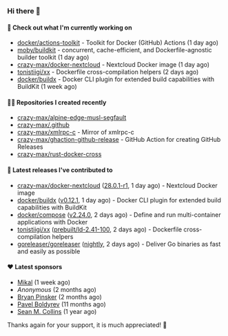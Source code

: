 ### Hi there 👋

#### 👷 Check out what I'm currently working on

- [docker/actions-toolkit](https://github.com/docker/actions-toolkit) - Toolkit for Docker (GitHub) Actions (1 day ago)
- [moby/buildkit](https://github.com/moby/buildkit) - concurrent, cache-efficient, and Dockerfile-agnostic builder toolkit (1 day ago)
- [crazy-max/docker-nextcloud](https://github.com/crazy-max/docker-nextcloud) - Nextcloud Docker image (1 day ago)
- [tonistiigi/xx](https://github.com/tonistiigi/xx) - Dockerfile cross-compilation helpers (2 days ago)
- [docker/buildx](https://github.com/docker/buildx) - Docker CLI plugin for extended build capabilities with BuildKit (1 week ago)

#### 👨‍💻 Repositories I created recently

- [crazy-max/alpine-edge-musl-segfault](https://github.com/crazy-max/alpine-edge-musl-segfault)
- [crazy-max/.github](https://github.com/crazy-max/.github)
- [crazy-max/xmlrpc-c](https://github.com/crazy-max/xmlrpc-c) - Mirror of xmlrpc-c
- [crazy-max/ghaction-github-release](https://github.com/crazy-max/ghaction-github-release) - GitHub Action for creating GitHub Releases
- [crazy-max/rust-docker-cross](https://github.com/crazy-max/rust-docker-cross)

#### 🚀 Latest releases I've contributed to

- [crazy-max/docker-nextcloud](https://github.com/crazy-max/docker-nextcloud) ([28.0.1-r1](https://github.com/crazy-max/docker-nextcloud/releases/tag/28.0.1-r1), 1 day ago) - Nextcloud Docker image
- [docker/buildx](https://github.com/docker/buildx) ([v0.12.1](https://github.com/docker/buildx/releases/tag/v0.12.1), 1 day ago) - Docker CLI plugin for extended build capabilities with BuildKit
- [docker/compose](https://github.com/docker/compose) ([v2.24.0](https://github.com/docker/compose/releases/tag/v2.24.0), 2 days ago) - Define and run multi-container applications with Docker
- [tonistiigi/xx](https://github.com/tonistiigi/xx) ([prebuilt/ld-2.41-100](https://github.com/tonistiigi/xx/releases/tag/prebuilt/ld-2.41-100), 2 days ago) - Dockerfile cross-compilation helpers
- [goreleaser/goreleaser](https://github.com/goreleaser/goreleaser) ([nightly](https://github.com/goreleaser/goreleaser/releases/tag/nightly), 2 days ago) - Deliver Go binaries as fast and easily as possible

#### ❤️ Latest sponsors
- [Mikal](https://github.com/Ifiht) (1 week ago)
- _Anonymous_ (2 months ago)
- [Bryan Pinsker](https://github.com/BryanPinsker) (2 months ago)
- [Pavel Boldyrev](https://github.com/bpg) (11 months ago)
- [Sean M. Collins](https://github.com/sc68cal) (1 year ago)

Thanks again for your support, it is much appreciated! 🙏
